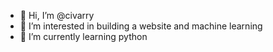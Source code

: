 - 👋 Hi, I’m @civarry
- 👀 I’m interested in building a website and machine learning
- 🌱 I’m currently learning python

<!---
civarry/civarry is a ✨ special ✨ repository because its `README.md` (this file) appears on your GitHub profile.
You can click the Preview link to take a look at your changes.
--->
